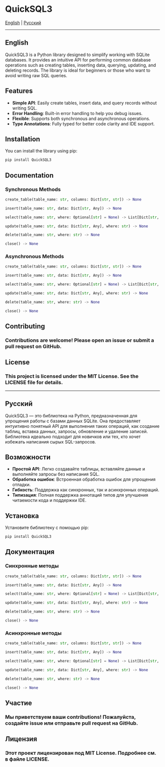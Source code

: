 # QuickSQL3

[English](#english) | [Русский](#русский)

---

## English <a name="english"></a>

QuickSQL3 is a Python library designed to simplify working with SQLite databases. It provides an intuitive API for
performing common database operations such as creating tables, inserting data, querying, updating, and deleting records.
The library is ideal for beginners or those who want to avoid writing raw SQL queries.

## Features

- **Simple API**: Easily create tables, insert data, and query records without writing SQL.
- **Error Handling**: Built-in error handling to help you debug issues.
- **Flexible**: Supports both synchronous and asynchronous operations.
- **Type Annotations**: Fully typed for better code clarity and IDE support.

## Installation

You can install the library using pip:

```bash
pip install QuickSQL3
```

## Documentation

### Synchronous Methods

```python
create_table(table_name: str, columns: Dict[str, str]) -> None

insert(table_name: str, data: Dict[str, Any]) -> None

select(table_name: str, where: Optional[str] = None) -> List[Dict[str, Any]]

update(table_name: str, data: Dict[str, Any], where: str) -> None

delete(table_name: str, where: str) -> None

close() -> None
```

### Asynchronous Methods

```python
create_table(table_name: str, columns: Dict[str, str]) -> None

insert(table_name: str, data: Dict[str, Any]) -> None

select(table_name: str, where: Optional[str] = None) -> List[Dict[str, Any]]

update(table_name: str, data: Dict[str, Any], where: str) -> None

delete(table_name: str, where: str) -> None

close() -> None
```

## Contributing

### Contributions are welcome! Please open an issue or submit a pull request on GitHub.

## License

### This project is licensed under the MIT License. See the LICENSE file for details.

---

## Русский <a name="русский"></a>

QuickSQL3 — это библиотека на Python, предназначенная для упрощения работы с базами данных SQLite. Она предоставляет
интуитивно понятный API для выполнения таких операций, как создание таблиц, вставка данных, запросы, обновление и
удаление записей. Библиотека идеально подходит для новичков или тех, кто хочет избежать написания сырых SQL-запросов.

## Возможности

- **Простой API**: Легко создавайте таблицы, вставляйте данные и выполняйте запросы без написания SQL.
- **Обработка ошибок**: Встроенная обработка ошибок для упрощения отладки.
- **Гибкость**: Поддержка как синхронных, так и асинхронных операций.
- **Типизация**: Полная поддержка аннотаций типов для улучшения читаемости кода и поддержки IDE.

## Установка

Установите библиотеку с помощью pip:

```bash
pip install QuickSQL3
```

## Документация

### Синхронные методы

```python
create_table(table_name: str, columns: Dict[str, str]) -> None

insert(table_name: str, data: Dict[str, Any]) -> None

select(table_name: str, where: Optional[str] = None) -> List[Dict[str, Any]]

update(table_name: str, data: Dict[str, Any], where: str) -> None

delete(table_name: str, where: str) -> None

close() -> None
```

### Асинхронные методы

```python
create_table(table_name: str, columns: Dict[str, str]) -> None

insert(table_name: str, data: Dict[str, Any]) -> None

select(table_name: str, where: Optional[str] = None) -> List[Dict[str, Any]]

update(table_name: str, data: Dict[str, Any], where: str) -> None

delete(table_name: str, where: str) -> None

close() -> None
```

## Участие

### Мы приветствуем ваши contributions! Пожалуйста, создайте issue или отправьте pull request на GitHub.

## Лицензия

### Этот проект лицензирован под MIT License. Подробнее см. в файле LICENSE.